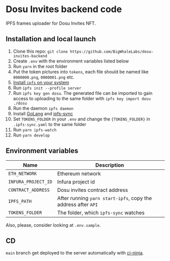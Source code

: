 # Dosu Invites backend code

IPFS frames uploader for Dosu Invites NFT.

## Installation and local launch

1. Clone this repo: `git clone https://github.com/BigWhaleLabs/dosu-invites-backend`
2. Create `.env` with the environment variables listed below
3. Run `yarn` in the root folder
4. Put the token pictures into `tokens`, each file should be named like `0000000.png`, `0000001.png` etc.
5. [Install `ipfs` on your system](https://docs.ipfs.io/install/command-line/#official-distributions)
6. Run `ipfs init --profile server`
7. Run `ipfs key gen dosu`. The generated file can be imported to gain access to uploading to the same folder with `ipfs key import dosu ./dosu`
8. Run the daemon `ipfs daemon`
9. Install [GoLang](https://go.dev/dl/) and [ipfs-sync](https://github.com/TheDiscordian/ipfs-sync)
10. Set `TOKENS_FOLDER` in your `.env` and change the `{TOKENS_FOLDER}` in `.ipfs-sync.yaml` to the same folder
11. Run `yarn ipfs-watch`
12. Run `yarn develop`

## Environment variables

| Name                | Description                                                   |
| ------------------- | ------------------------------------------------------------- |
| `ETH_NETWORK`       | Ethereum network                                              |
| `INFURA_PROJECT_ID` | Infura project id                                             |
| `CONTRACT_ADDRESS`  | Dosu invites contract address                                 |
| `IPFS_PATH`         | After running `yarn start-ipfs`, copy the address after `API` |
| `TOKENS_FOLDER`     | The folder, which `ipfs-sync` watches                         |

Also, please, consider looking at `.env.sample`.

## CD

`main` branch get deployed to the server automatically with [ci-ninja](https://github.com/backmeupplz/ci-ninja).
